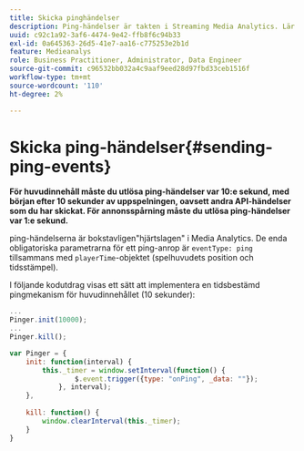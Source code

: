 ```yaml
---
title: Skicka pinghändelser
description: Ping-händelser är takten i Streaming Media Analytics. Lär dig hur du skickar en tidsbestämd ping för huvudinnehåll eller annonsspårning.
uuid: c92c1a92-3af6-4474-9e42-ffb8f6c94b33
exl-id: 0a645363-26d5-41e7-aa16-c775253e2b1d
feature: Medieanalys
role: Business Practitioner, Administrator, Data Engineer
source-git-commit: c96532bb032a4c9aaf9eed28d97fbd33ceb1516f
workflow-type: tm+mt
source-wordcount: '110'
ht-degree: 2%

---
```


# Skicka ping-händelser{#sending-ping-events}

**För huvudinnehåll måste du utlösa ping-händelser var 10:e sekund, med början efter 10 sekunder av uppspelningen, oavsett andra API-händelser som du har skickat. För annonsspårning måste du utlösa ping-händelser var 1:e sekund.**

ping-händelserna är bokstavligen&quot;hjärtslagen&quot; i Media Analytics. De enda obligatoriska parametrarna för ett ping-anrop är `eventType: ping` tillsammans med `playerTime`-objektet (spelhuvudets position och tidsstämpel).

I följande kodutdrag visas ett sätt att implementera en tidsbestämd pingmekanism för huvudinnehållet (10 sekunder):

```js
... 
Pinger.init(10000); 
... 
Pinger.kill();

var Pinger = { 
    init: function(interval) { 
        this._timer = window.setInterval(function() { 
                $.event.trigger({type: "onPing", _data: ""}); 
            }, interval); 
    }, 
     
    kill: function() { 
        window.clearInterval(this._timer); 
    } 
}
```
